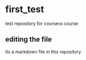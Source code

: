 # first_test
test repository for coursera course
## editing the file 
Its a markdown file in this repository
